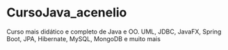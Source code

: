 # CursoJava_acenelio
Curso mais didático e completo de Java e OO. UML, JDBC, JavaFX, Spring Boot, JPA, Hibernate, MySQL, MongoDB e muito mais

